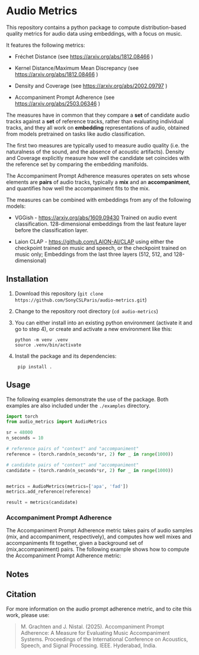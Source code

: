 # Audio Metrics

This repository contains a python package to compute distribution-based quality
metrics for audio data using embeddings, with a focus on music.

It features the following metrics:

* Fréchet Distance (see https://arxiv.org/abs/1812.08466 )

* Kernel Distance/Maximum Mean Discrepancy (see https://arxiv.org/abs/1812.08466 )

* Density and Coverage (see https://arxiv.org/abs/2002.09797 )

* Accompaniment Prompt Adherence (see https://arxiv.org/abs/2503.06346 )

The measures have in common that they compare a **set** of candidate audio
tracks against a **set** of reference tracks, rather than evaluating individual
tracks, and they all work on **embedding** representations of audio, obtained
from models pretrained on tasks like audio classification.

The first two measures are typically used to measure audio quality (i.e. the
naturalness of the sound, and the absence of acoustic artifacts). Density and
Coverage explicitly measure how well the candidate set coincides with the
reference set by comparing the embedding manifolds.

The Accompaniment Prompt Adherence measures operates on sets whose elements are
**pairs** of audio tracks, typically a **mix** and an **accompaniment**, and
quantifies how well the accompaniment fits to the mix.
 
The measures can be combined with embeddings from any of the following models:

* VGGish - https://arxiv.org/abs/1609.09430 Trained on audio event
  classification. 128-dimensional embeddings from the last feature layer before
  the classification layer.

* Laion CLAP - https://github.com/LAION-AI/CLAP using either the checkpoint
  trained on music and speech, or the checkpoint trained on music only;
  Embeddings from the last three layers (512, 512, and 128-dimensional)



## Installation

1. Download this repository (`git clone https://github.com/SonyCSLParis/audio-metrics.git`)

2. Change to the repository root directory (`cd audio-metrics`)

3. You can either install into an existing python environment (activate it and
   go to step 4), or create and activate a new environment like this:

   ```
   python -m venv .venv
   source .venv/bin/activate
   ```

4. Install the package and its dependencies:
   ```
	pip install .
	```


## Usage

The following examples demonstrate the use of the package. Both examples are
also included under the `./examples` directory.


```python
import torch
from audio_metrics import AudioMetrics

sr = 48000
n_seconds = 10

# reference pairs of "context" and "accompaniment"
reference = (torch.randn(n_seconds*sr, 2) for _ in range(1000))

# candidate pairs of "context" and "accompaniment"
candidate = (torch.randn(n_seconds*sr, 2) for _ in range(1000))


metrics = AudioMetrics(metrics=['apa', 'fad'])
metrics.add_reference(reference)

result = metrics(candidate)
```


### Accompaniment Prompt Adherence

The Accompaniment Prompt Adherence metric takes pairs of audio samples (mix, and
accompaniment, respectively), and computes how well mixes and accompaniments fit
together, given a background set of (mix,accompaniment) pairs. The following
example shows how to compute the Accompaniment Prompt Adherence metric:

## Notes


## Citation

For more information on the audio prompt adherence metric, and to cite this work, please use:


>  M. Grachten and J. Nistal. (2025). Accompaniment Prompt Adherence: A Measure for Evaluating Music Accompaniment Systems. Proceedings of the International Conference on Acoustics, Speech, and Signal Processing. IEEE. Hyderabad, India.

